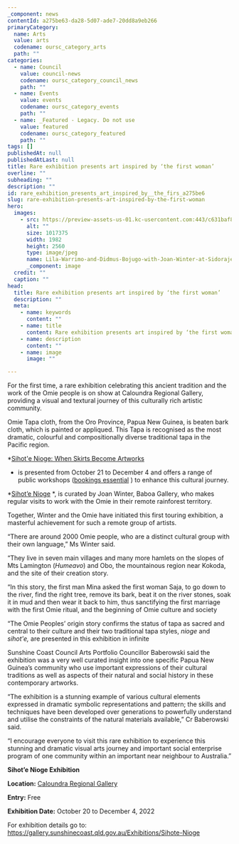 ```yaml
---
_component: news
contentId: a275be63-da28-5d07-ade7-20dd8a9eb266
primaryCategory:
  name: Arts
  value: arts
  codename: oursc_category_arts
  path: ""
categories:
  - name: Council
    value: council-news
    codename: oursc_category_council_news
    path: ""
  - name: Events
    value: events
    codename: oursc_category_events
    path: ""
  - name: _Featured - Legacy. Do not use
    value: featured
    codename: oursc_category_featured
    path: ""
tags: []
publishedAt: null
publishedAtLast: null
title: Rare exhibition presents art inspired by ‘the first woman’
overline: ""
subheading: ""
description: ""
id: rare_exhibition_presents_art_inspired_by__the_firs_a275be6
slug: rare-exhibition-presents-art-inspired-by-the-first-woman
hero:
  images:
    - src: https://preview-assets-us-01.kc-usercontent.com:443/c631baf8-1b46-001f-580c-d0001b68b4a8/4467c42a-5c1a-4e51-b4e3-caa78981ad83/Lila-Warrimo-and-Didmus-Bojugo-with-Joan-Winter-at-Sidoraje-Savodibehi-Village-scaled.jpg
      alt: ""
      size: 1017375
      width: 1982
      height: 2560
      type: image/jpeg
      name: Lila-Warrimo-and-Didmus-Bojugo-with-Joan-Winter-at-Sidoraje-Savodibehi-Village-scaled.jpg
      _component: image
  credit: ""
  caption: ""
head:
  title: Rare exhibition presents art inspired by ‘the first woman’
  description: ""
  meta:
    - name: keywords
      content: ""
    - name: title
      content: Rare exhibition presents art inspired by ‘the first woman’
    - name: description
      content: ""
    - name: image
      image: ""

---
```

For the first time, a rare exhibition celebrating this ancient tradition and the work of the Omie people is on show at Caloundra Regional Gallery, providing a visual and textural journey of this culturally rich artistic community.

Omie Tapa cloth, from the Oro Province, Papua New Guinea, is beaten bark cloth, which is painted or appliqued. This Tapa is recognised as the most dramatic, colourful and compositionally diverse traditional tapa in the Pacific region.

*[Sihot'e Nioge: When Skirts Become Artworks](https://gallery.sunshinecoast.qld.gov.au/Exhibitions/Sihote-Nioge)
* is presented from October 21 to December 4 and offers a range of public workshops ([bookings essential](https://gallery.sunshinecoast.qld.gov.au/Exhibitions/Sihote-Nioge)
) to enhance this cultural journey.

*[Sihot’e Nioge](https://gallery.sunshinecoast.qld.gov.au/Exhibitions/Sihote-Nioge)
*, is curated by Joan Winter, Baboa Gallery, who makes regular visits to work with the Omie in their remote rainforest territory.

Together, Winter and the Omie have initiated this first touring exhibition, a masterful achievement for such a remote group of artists.

“There are around 2000 Omie people, who are a distinct cultural group with their own language,” Ms Winter said.

“They live in seven main villages and many more hamlets on the slopes of Mts Lamington (*Humeavo*) and Obo, the mountainous region near Kokoda, and the site of their creation story.

“In this story, the first man Mina asked the first woman Saja, to go down to the river, find the right tree, remove its bark, beat it on the river stones, soak it in mud and then wear it back to him, thus sanctifying the first marriage with the first Omie ritual, and the beginning of Omie culture and society

“The Omie Peoples’ origin story confirms the status of tapa as sacred and central to their culture and their two traditional tapa styles, *nioge* and *sihot'e,* are presented in this exhibition in infinite

Sunshine Coast Council Arts Portfolio Councillor Baberowski said the exhibition was a very well curated insight into one specific Papua New Guinea’s community who use important expressions of their cultural traditions as well as aspects of their natural and social history in these contemporary artworks.

“The exhibition is a stunning example of various cultural elements expressed in dramatic symbolic representations and pattern; the skills and techniques have been developed over generations to powerfully understand and utilise the constraints of the natural materials available,” Cr Baberowski said.

“I encourage everyone to visit this rare exhibition to experience this stunning and dramatic visual arts journey and important social enterprise program of one community within an important near neighbour to Australia.”

**Sihot’e Nioge Exhibition**

**Location:** [Caloundra Regional Gallery](https://gallery.sunshinecoast.qld.gov.au/)


**Entry:** Free

**Exhibition Date:** October 20 to December 4, 2022

For exhibition details go to: <https://gallery.sunshinecoast.qld.gov.au/Exhibitions/Sihote-Nioge>
